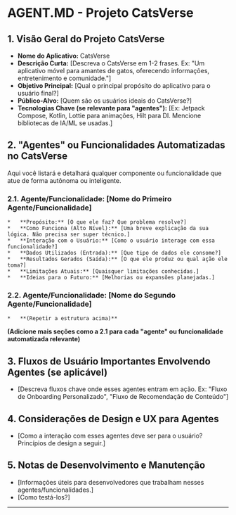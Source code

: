 # AGENT.MD - Projeto CatsVerse

## 1. Visão Geral do Projeto CatsVerse

*   **Nome do Aplicativo:** CatsVerse
*   **Descrição Curta:** [Descreva o CatsVerse em 1-2 frases. Ex: "Um aplicativo móvel para amantes de gatos, oferecendo informações, entretenimento e comunidade."]
*   **Objetivo Principal:** [Qual o principal propósito do aplicativo para o usuário final?]
*   **Público-Alvo:** [Quem são os usuários ideais do CatsVerse?]
*   **Tecnologias Chave (se relevante para "agentes"):** [Ex: Jetpack Compose, Kotlin, Lottie para animações, Hilt para DI. Mencione bibliotecas de IA/ML se usadas.]

## 2. "Agentes" ou Funcionalidades Automatizadas no CatsVerse

Aqui você listará e detalhará qualquer componente ou funcionalidade que atue de forma autônoma ou inteligente.

### 2.1. Agente/Funcionalidade: [Nome do Primeiro Agente/Funcionalidade]
    *   **Propósito:** [O que ele faz? Que problema resolve?]
    *   **Como Funciona (Alto Nível):** [Uma breve explicação da sua lógica. Não precisa ser super técnico.]
    *   **Interação com o Usuário:** [Como o usuário interage com essa funcionalidade?]
    *   **Dados Utilizados (Entrada):** [Que tipo de dados ele consome?]
    *   **Resultados Gerados (Saída):** [O que ele produz ou qual ação ele toma?]
    *   **Limitações Atuais:** [Quaisquer limitações conhecidas.]
    *   **Ideias para o Futuro:** [Melhorias ou expansões planejadas.]

### 2.2. Agente/Funcionalidade: [Nome do Segundo Agente/Funcionalidade]
    *   **(Repetir a estrutura acima)**

**(Adicione mais seções como a 2.1 para cada "agente" ou funcionalidade automatizada relevante)**

## 3. Fluxos de Usuário Importantes Envolvendo Agentes (se aplicável)

*   [Descreva fluxos chave onde esses agentes entram em ação. Ex: "Fluxo de Onboarding Personalizado", "Fluxo de Recomendação de Conteúdo"]

## 4. Considerações de Design e UX para Agentes

*   [Como a interação com esses agentes deve ser para o usuário? Princípios de design a seguir.]

## 5. Notas de Desenvolvimento e Manutenção

*   [Informações úteis para desenvolvedores que trabalham nesses agentes/funcionalidades.]
*   [Como testá-los?]

---
